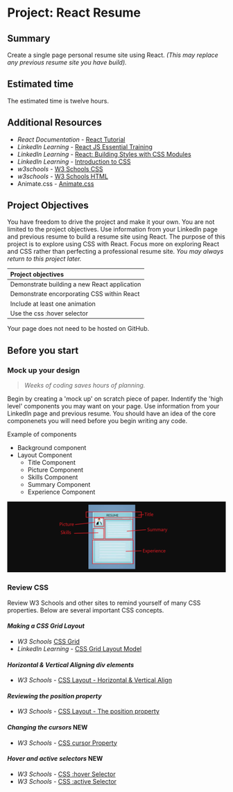 #  Project: React Resume

## Summary
Create a single page personal resume site using React. *(This may replace any previous resume site you have build).* 

## Estimated time
The estimated time is twelve hours.

## Additional Resources
- *React Documentation* - [React Tutorial](https://reactjs.org/tutorial/tutorial.html) 
- *LinkedIn Learning* - [React JS Essential Training](https://www.linkedin.com/learning/react-js-essential-training/building-modern-user-interfaces-with-react?)
- *LinkedIn Learning* - [React: Building Styles with CSS Modules](https://www.linkedin.com/learning/react-building-styles-with-css-modules-9222678/building-a-react-site-with-css-modules)
- *LinkedIn Learning* - [Introduction to CSS](https://www.linkedin.com/learning/introduction-to-css/welcome)
- *w3schools* - [W3 Schools CSS](https://www.w3schools.com/css/default.asp) 
- *w3schools* - [W3 Schools HTML](https://www.w3schools.com/html/default.asp)
- Animate.css - [Animate.css](https://animate.style/) 

## Project Objectives
You have freedom to drive the project and make it your own. You are not limited to the project objectives. Use information from your LinkedIn page and previous resume to build a resume site using React. The purpose of this project is to explore using CSS with React. Focus more on exploring React and CSS rather than perfecting a professional resume site.  *You may always return to this project later.*

| Project objectives |
| :-- |
| Demonstrate building a new React application  |
| Demonstrate encorporating CSS within React |
| Include at least one animation |
| Use the css :hover selector |

Your page does not need to be hosted on GitHub.

## Before you start

### Mock up your design
> *Weeks of coding saves hours of planning.*

Begin by creating a 'mock up' on scratch piece of paper.  Indentify the 'high level' components you may want on your page.  Use information from your LinkedIn page and previous resume.  You should have an idea of the core componenets you will need before you begin writing any code. 

Example of components
- Background component
- Layout Component
  - Title Component
  - Picture Component
  - Skills Component
  - Summary Component
  - Experience Component

![Picture of mock up](./img/mockup.png)

### Review CSS
Review W3 Schools and other sites to remind yourself of many CSS properties.  Below are several important CSS concepts.

#### *Making a CSS Grid Layout*
- *W3 Schools* [CSS Grid](https://www.w3schools.com/css/css_grid.asp)
- *LinkedIn Learning* - [CSS Grid Layout Model](https://www.linkedin.com/learning/introduction-to-css/css-grid-layout-module)

#### *Horizontal & Vertical Aligning div elements*
- *W3 Schools* - [CSS Layout - Horizontal & Vertical Align](https://www.w3schools.com/css/css_align.asp)

#### *Reviewing the position property*
- *W3 Schools* - [CSS Layout - The position property](https://www.w3schools.com/Css/css_positioning.asp)

#### *Changing the cursors* **NEW**
- *W3 Schools* - [CSS cursor Property](https://www.w3schools.com/csSref/pr_class_cursor.asp)

#### *Hover and active selectors* **NEW**
- *W3 Schools* - [CSS :hover Selector](https://www.w3schools.com/cssref/sel_hover.asp)
- *W3 Schools* - [CSS :active Selector](https://www.w3schools.com/cssref/sel_active.asp)
